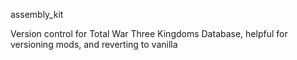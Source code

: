 assembly_kit

Version control for Total War Three Kingdoms Database, helpful for versioning mods, and reverting to vanilla
